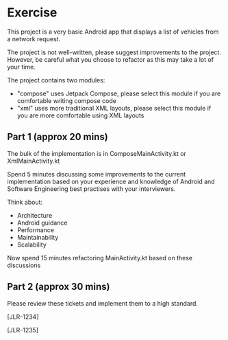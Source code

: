 # Exercise

This project is a very basic Android app that displays a list of vehicles from a network request.

The project is not well-written, please suggest improvements to the project. However, be careful what you choose to refactor as this may take a lot of your time.

The project contains two modules:

* "compose" uses Jetpack Compose, please select this module if you are comfortable writing compose code
* "xml" uses more traditional XML layouts, please select this module if you are more comfortable using XML layouts

## Part 1 (approx 20 mins)

The bulk of the implementation is in ComposeMainActivity.kt or XmlMainActivity.kt

Spend 5 minutes discussing some improvements to the current implementation based on your experience and knowledge of Android and Software Engineering best practises with your interviewers.

Think about:
* Architecture
* Android guidance
* Performance
* Maintainability
* Scalability

Now spend 15 minutes refactoring MainActivity.kt based on these discussions

## Part 2 (approx 30 mins)

Please review these tickets and implement them to a high standard.

[JLR-1234] 

[JLR-1235]

